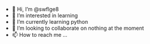 - 👋 Hi, I’m @swflge8
- 👀 I’m interested in learning 
- 🌱 I’m currently learning python  
- 💞️ I’m looking to collaborate on nothing at the moment 
- 📫 How to reach me ...

<!---
swflge8/swflge8 is a ✨ special ✨ repository because its `README.md` (this file) appears on your GitHub profile.
You can click the Preview link to take a look at your changes.
--->
